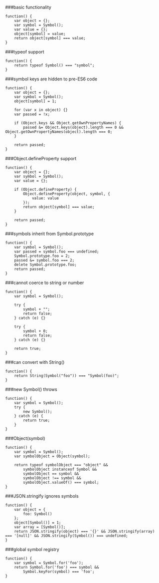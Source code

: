 ###basic functionality
          
```
function() {
    var object = {};
    var symbol = Symbol();
    var value = {};
    object[symbol] = value;
    return object[symbol] === value;
}
```
###typeof support
          
```
function() {
    return typeof Symbol() === "symbol";
}
```
###symbol keys are hidden to pre-ES6 code
          
```
function() {
    var object = {};
    var symbol = Symbol();
    object[symbol] = 1;

    for (var x in object) {}
    var passed = !x;

    if (Object.keys && Object.getOwnPropertyNames) {
        passed &= Object.keys(object).length === 0 && Object.getOwnPropertyNames(object).length === 0;
    }

    return passed;
}
```
###Object.defineProperty support
          
```
function() {
    var object = {};
    var symbol = Symbol();
    var value = {};

    if (Object.defineProperty) {
        Object.defineProperty(object, symbol, {
            value: value
        });
        return object[symbol] === value;
    }

    return passed;
}
```
###symbols inherit from Symbol.prototype
          
```
function() {
    var symbol = Symbol();
    var passed = symbol.foo === undefined;
    Symbol.prototype.foo = 2;
    passed &= symbol.foo === 2;
    delete Symbol.prototype.foo;
    return passed;
}
```
###cannot coerce to string or number
          
```
function() {
    var symbol = Symbol();

    try {
        symbol + "";
        return false;
    } catch (e) {}

    try {
        symbol + 0;
        return false;
    } catch (e) {}

    return true;
}
```
###can convert with String()
          
```
function() {
    return String(Symbol("foo")) === "Symbol(foo)";
}
```
###new Symbol() throws
          
```
function() {
    var symbol = Symbol();
    try {
        new Symbol();
    } catch (e) {
        return true;
    }
}
```
###Object(symbol)
          
```
function() {
    var symbol = Symbol();
    var symbolObject = Object(symbol);

    return typeof symbolObject === "object" &&
        symbolObject instanceof Symbol &&
        symbolObject == symbol &&
        symbolObject !== symbol &&
        symbolObject.valueOf() === symbol;
}
```
###JSON.stringify ignores symbols
          
```
function() {
    var object = {
        foo: Symbol()
    };
    object[Symbol()] = 1;
    var array = [Symbol()];
    return JSON.stringify(object) === '{}' && JSON.stringify(array) === '[null]' && JSON.stringify(Symbol()) === undefined;
}
```
###global symbol registry
          
```
function() {
    var symbol = Symbol.for('foo');
    return Symbol.for('foo') === symbol &&
        Symbol.keyFor(symbol) === 'foo';
}
```
